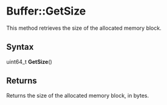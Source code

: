 # Buffer::GetSize #
This method retrieves the size of the allocated memory block.

## Syntax ##
uint64_t **GetSize**()

## Returns ##
Returns the size of the allocated memory block, in bytes.
